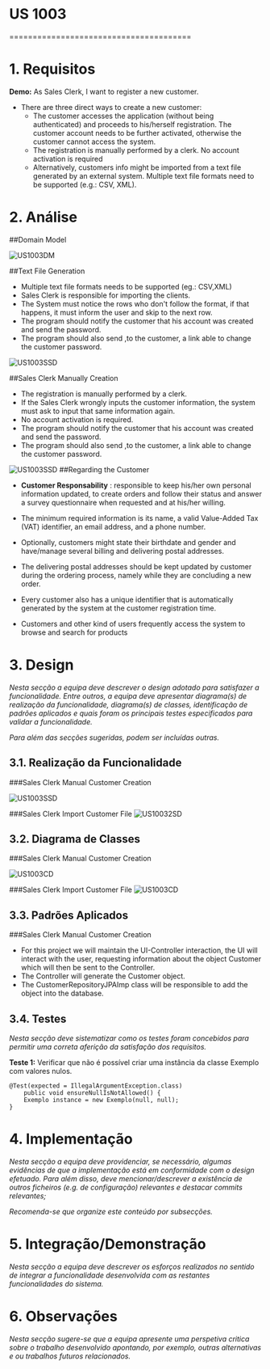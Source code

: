 # US 1003
=======================================


# 1. Requisitos



**Demo:** As Sales Clerk, I want to register a new customer.



* There are three direct ways to create a new customer:
  * The customer accesses the application (without being authenticated) and proceeds to
    his/herself registration. The customer account needs to be further activated, otherwise
    the customer cannot access the system.
  * The registration is manually performed by a clerk. No account activation is required
  * Alternatively, customers info might be imported from a text file generated by an external
    system. Multiple text file formats need to be supported (e.g.: CSV, XML).


# 2. Análise

##Domain Model

![US1003DM](DM10032.svg)

##Text File Generation

  * Multiple text file formats needs to be supported (eg.: CSV,XML)
  * Sales Clerk is responsible for importing the clients.
  * The System must notice the rows who don't follow the format, if  that happens, it must inform the user and skip to the next row.
  * The program should notify the customer that his account was created and send the password. 
  * The program should also send ,to the customer, a link able to change the customer password. 

![US1003SSD](SSD10032.svg)

##Sales Clerk Manually Creation

  * The registration is manually performed by a clerk. 
  * If the Sales Clerk wrongly inputs the customer information, the system must ask to input that same information again.
  * No account activation is required.
  * The program should notify the customer that his account was created and send the password.
  * The program should also send ,to the customer, a link able to change the customer password.

![US1003SSD](US1003.svg)
##Regarding the Customer

* **Customer Responsability** : responsible to keep his/her own personal information updated, to create orders and
  follow their status and answer a survey questionnaire when requested and at his/her willing. 
* The minimum required information is its name, a valid Value-Added Tax (VAT) identifier, an email address, and a phone number.

* Optionally, customers might state their birthdate and gender and have/manage several billing and delivering postal addresses.

* The delivering postal  addresses should be kept updated  by customer during the ordering process, namely while they are concluding a new
  order.
* Every customer also has a unique identifier that is automatically generated by the system at
   the customer registration time.
* Customers and other kind of users frequently access the system to browse and search for products

# 3. Design

*Nesta secção a equipa deve descrever o design adotado para satisfazer a funcionalidade. Entre outros, a equipa deve apresentar diagrama(s) de realização da funcionalidade, diagrama(s) de classes, identificação de padrões aplicados e quais foram os principais testes especificados para validar a funcionalidade.*

*Para além das secções sugeridas, podem ser incluídas outras.*


## 3.1. Realização da Funcionalidade

###Sales Clerk Manual Customer Creation

![US1003SSD](US1003%20SD.svg)

###Sales Clerk Import Customer File
![US10032SD](SD10032.svg)

## 3.2. Diagrama de Classes

###Sales Clerk Manual Customer Creation

![US1003CD](CD1003.svg)

###Sales Clerk Import Customer File 
![US1003CD](CD10032.svg)

## 3.3. Padrões Aplicados

###Sales Clerk Manual Customer Creation 
* For this project we will maintain the UI-Controller interaction, the UI will interact with the
user, requesting information about the object Customer which will then be sent to the Controller.
* The Controller will generate the Customer object.
* The CustomerRepositoryJPAImp class will be responsible to add the object into the database.


## 3.4. Testes
*Nesta secção deve sistematizar como os testes foram concebidos para permitir uma correta aferição da satisfação dos requisitos.*

**Teste 1:** Verificar que não é possível criar uma instância da classe Exemplo com valores nulos.

	@Test(expected = IllegalArgumentException.class)
		public void ensureNullIsNotAllowed() {
		Exemplo instance = new Exemplo(null, null);
	}

# 4. Implementação

*Nesta secção a equipa deve providenciar, se necessário, algumas evidências de que a implementação está em conformidade com o design efetuado. Para além disso, deve mencionar/descrever a existência de outros ficheiros (e.g. de configuração) relevantes e destacar commits relevantes;*

*Recomenda-se que organize este conteúdo por subsecções.*

# 5. Integração/Demonstração

*Nesta secção a equipa deve descrever os esforços realizados no sentido de integrar a funcionalidade desenvolvida com as restantes funcionalidades do sistema.*

# 6. Observações

*Nesta secção sugere-se que a equipa apresente uma perspetiva critica sobre o trabalho desenvolvido apontando, por exemplo, outras alternativas e ou trabalhos futuros relacionados.*

